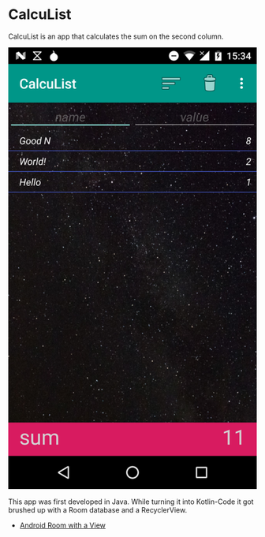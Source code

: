 # CalcuList

CalcuList is an app that calculates the sum on the second column.

![Screenshot](doc/Screenshot.png)

This app was first developed in Java.
While turning it into Kotlin-Code it got brushed up with a Room database and a RecyclerView.

- [Android Room with a View](https://codelabs.developers.google.com/codelabs/android-room-with-a-view-kotlin)
